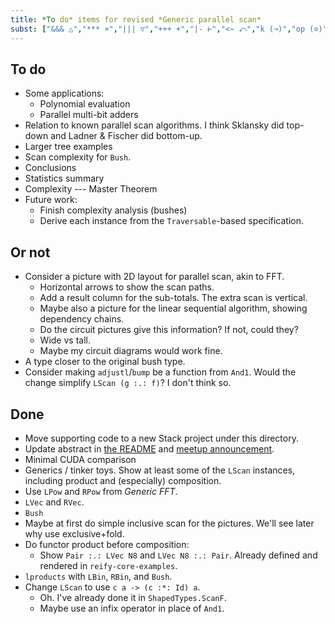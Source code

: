 ```yaml
---
title: *To do* items for revised *Generic parallel scan*
subst: ["&&& △","*** ×","||| ▽","+++ +","|- ⊢","<~ ⤺","k (↝)","op (⊙)","--> ⇨","+-> ➔",":*: ✖",":+: ➕",":->? ⤔","Unit ()","R ℝ","Unit 𝟙",":==> ⤇"]
---
```


## To do

*   Some applications:
    *   Polynomial evaluation
    *   Parallel multi-bit adders
*   Relation to known parallel scan algorithms.
    I think Sklansky did top-down and Ladner & Fischer did bottom-up.
*   Larger tree examples
*   Scan complexity for `Bush`.
*   Conclusions
*   Statistics summary
*   Complexity --- Master Theorem
*   Future work:
    *   Finish complexity analysis (bushes)
    *   Derive each instance from the `Traversable`-based specification.

## Or not

*   Consider a picture with 2D layout for parallel scan, akin to FFT.
    *   Horizontal arrows to show the scan paths.
    *   Add a result column for the sub-totals.
        The extra scan is vertical.
    *   Maybe also a picture for the linear sequential algorithm, showing dependency chains.
    *   Do the circuit pictures give this information?
        If not, could they?
    *   Wide vs tall.
    *   Maybe my circuit diagrams would work fine.
*   A type closer to the original bush type.
*   Consider making `adjustl`/`bump` be a function from `And1`.
    Would the change simplify `LScan (g :.: f)`?
    I don't think so.


## Done

*   Move supporting code to a new Stack project under this directory.
*   Update abstract in [the README](README.md) and [meetup announcement](https://www.meetup.com/haskellhackers/events/234242974/).
*   Minimal CUDA comparison
*   Generics / tinker toys.
    Show at least some of the `LScan` instances, including product and (especially) composition.
*   Use `LPow` and `RPow` from *Generic FFT*.
*   `LVec` and `RVec`.
*   `Bush`
*   Maybe at first do simple inclusive scan for the pictures.
    We'll see later why use exclusive+fold.
*   Do functor product before composition:
    *   Show `Pair :.: LVec N8` and `LVec N8 :.: Pair`.
        Already defined and rendered in `reify-core-examples`.
*   `lproducts` with `LBin`, `RBin`, and `Bush`.
*   Change `LScan` to use `c a -> (c :*: Id) a`.
    *   Oh. I've already done it in `ShapedTypes.ScanF`.
    *   Maybe use an infix operator in place of `And1`.

